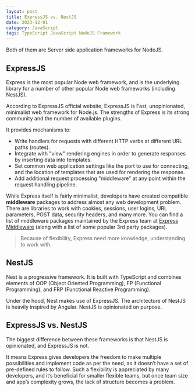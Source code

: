 ```yaml
---
layout: post
title: ExpressJS vs. NestJS
date: 2023-12-01
category: JavaScript
tags: TypeScript JavaScript NodeJS Framework
---
```


Both of them are Server side application frameworks for NodeJS.

## ExpressJS

Express is the most popular Node web framework, and is the underlying library for a number of other popular Node web frameworks (including NestJS). 

According to ExpressJS official website, ExpressJS is Fast, unopinionated, minimalist web framework for Node.js.
The strengths of Express is its strong community and the number of available plugins.

It provides mechanisms to:

- Write handlers for requests with different HTTP verbs at different URL paths (routes).
- Integrate with "view" rendering engines in order to generate responses by inserting data into templates.
- Set common web application settings like the port to use for connecting, and the location of templates that are used for rendering the response.
- Add additional request processing "middleware" at any point within the request handling pipeline.

While Express itself is fairly minimalist, developers have created compatible **middleware** packages to address almost any web development problem. There are libraries to work with cookies, sessions, user logins, URL parameters, POST data, security headers, and many more. You can find a list of middleware packages maintained by the Express team at [Express Middleware](https://expressjs.com/en/resources/middleware.html) (along with a list of some popular 3rd party packages).

> Because of flexibility, Express need more knowledge, understanding to work with.

## NestJS

Nest is a progressive framework. It is built with TypeScript and combines elements of OOP (Object Oriented Programming), FP (Functional Programming), and FRP (Functional Reactive Programming).

Under the hood, Nest makes use of ExpressJS.
The architecture of NestJS is heavily inspired by Angular.
NestJS is opinionated on purpose.

## ExpressJS vs. NestJS

The biggest difference between these frameworks is that NestJS is opinionated, and ExpressJS is not. 

It means Express gives developers the freedom to make multiple possibilities and implement code as per the need, as it doesn’t have a set of pre-defined rules to follow. Such a flexibility is appreciated by many developers, and it’s beneficial for smaller flexible teams, but once team size and app’s complexity grows, the lack of structure becomes a problem.